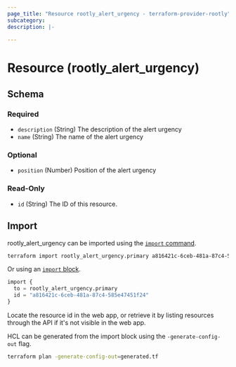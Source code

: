 ```yaml
---
page_title: "Resource rootly_alert_urgency - terraform-provider-rootly"
subcategory:
description: |-
    
---
```


# Resource (rootly_alert_urgency)





<!-- schema generated by tfplugindocs -->
## Schema

### Required

- `description` (String) The description of the alert urgency
- `name` (String) The name of the alert urgency

### Optional

- `position` (Number) Position of the alert urgency

### Read-Only

- `id` (String) The ID of this resource.

## Import

rootly_alert_urgency can be imported using the [`import` command](https://developer.hashicorp.com/terraform/cli/commands/import).

```sh
terraform import rootly_alert_urgency.primary a816421c-6ceb-481a-87c4-585e47451f24
```

Or using an [`import` block](https://developer.hashicorp.com/terraform/language/import).

```terraform
import {
  to = rootly_alert_urgency.primary
  id = "a816421c-6ceb-481a-87c4-585e47451f24"
}
```

Locate the resource id in the web app, or retrieve it by listing resources through the API if it's not visible in the web app.

HCL can be generated from the import block using the `-generate-config-out` flag.

```sh
terraform plan -generate-config-out=generated.tf
```
